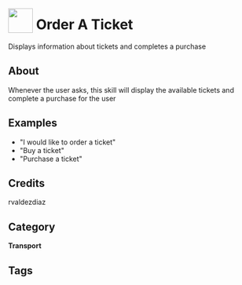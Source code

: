 # <img src="https://raw.githack.com/FortAwesome/Font-Awesome/master/svgs/solid/cube.svg" card_color="#8CE0FE" width="50" height="50" style="vertical-align:bottom"/> Order A Ticket
Displays information about tickets and completes a purchase

## About
Whenever the user asks, this skill will display the available tickets and complete a purchase for the user

## Examples
* "I would like to order a ticket"
* "Buy a ticket"
* "Purchase a ticket"

## Credits
rvaldezdiaz

## Category
**Transport**

## Tags

